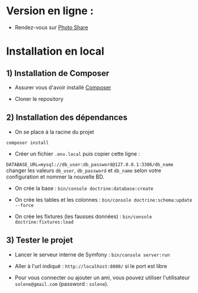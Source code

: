 # Version en ligne : 

- Rendez-vous sur [Photo Share](1)


# Installation en local

## 1) Installation de Composer 

- Assurer vous d'avoir installé [Composer](2)

- Cloner le repository

## 2) Installation des dépendances

- On se place à la racine du projet

`composer install`

- Créer un fichier `.env.local` puis copier cette ligne : 

`DATABASE_URL=mysql://db_user:db_password@127.0.0.1:3306/db_name`
changer les valeurs `db_user`, `db_password` et `db_name` 
selon votre configuration et nommer la nouvelle BD.


- On crée la base :
`bin/console doctrine:database:create`

- On crée les tables et les colonnes : 
`bin/console doctrine:schema:update --force`

- On crée les fixtures (les fausses données) :
`bin/console doctrine:fixtures:load`

## 3) Tester le projet

- Lancer le serveur interne de Symfony : 
`bin/console server:run`

- Aller à l'url indiqué : 
`http://localhost:8000/` si le port est libre

- Pour vous connecter ou ajouter un ami, vous pouvez utiliser l'utilisateur `solene@gmail.com`
 (password : `solene`).


[1]: https://photo-share.webrush.fr
[2]: https://getcomposer.org/download/
